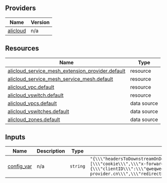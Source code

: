 <!-- BEGIN_TF_DOCS -->
## Providers

| Name | Version |
|------|---------|
| <a name="provider_alicloud"></a> [alicloud](#provider\_alicloud) | n/a |

## Resources

| Name | Type |
|------|------|
| [alicloud_service_mesh_extension_provider.default](https://registry.terraform.io/providers/hashicorp/alicloud/latest/docs/resources/service_mesh_extension_provider) | resource |
| [alicloud_service_mesh_service_mesh.default](https://registry.terraform.io/providers/hashicorp/alicloud/latest/docs/resources/service_mesh_service_mesh) | resource |
| [alicloud_vpc.default](https://registry.terraform.io/providers/hashicorp/alicloud/latest/docs/resources/vpc) | resource |
| [alicloud_vswitch.default](https://registry.terraform.io/providers/hashicorp/alicloud/latest/docs/resources/vswitch) | resource |
| [alicloud_vpcs.default](https://registry.terraform.io/providers/hashicorp/alicloud/latest/docs/data-sources/vpcs) | data source |
| [alicloud_vswitches.default](https://registry.terraform.io/providers/hashicorp/alicloud/latest/docs/data-sources/vswitches) | data source |
| [alicloud_zones.default](https://registry.terraform.io/providers/hashicorp/alicloud/latest/docs/data-sources/zones) | data source |

## Inputs

| Name | Description | Type | Default | Required |
|------|-------------|------|---------|:--------:|
| <a name="input_config_var"></a> [config\_var](#input\_config\_var) | n/a | `string` | `"{\\\"headersToDownstreamOnDeny\\\":[\\\"content-type\\\",\\\"set-cookie\\\"],\\\"headersToUpstreamOnAllow\\\":[\\\"authorization\\\",\\\"cookie\\\",\\\"path\\\",\\\"x-auth-request-access-token\\\",\\\"x-forwarded-access-token\\\"],\\\"includeRequestHeadersInCheck\\\":[\\\"cookie\\\",\\\"x-forward-access-token\\\"],\\\"oidc\\\":{\\\"clientID\\\":\\\"qweqweqwewqeqwe\\\",\\\"clientSecret\\\":\\\"asdasdasdasdsadas\\\",\\\"cookieExpire\\\":\\\"1000\\\",\\\"cookieRefresh\\\":\\\"500\\\",\\\"cookieSecret\\\":\\\"scxzcxzcxzcxzcxz\\\",\\\"issuerURI\\\":\\\"qweqwewqeqweqweqwe\\\",\\\"redirectDomain\\\":\\\"www.alicloud-provider.cn\\\",\\\"redirectProtocol\\\":\\\"http\\\",\\\"scopes\\\":[\\\"profile\\\"]},\\\"port\\\":4180,\\\"service\\\":\\\"asm-oauth2proxy-httpextauth-tf-example-name77777.istio-system.svc.cluster.local\\\",\\\"timeout\\\":\\\"20s\\\"}"` | no |
<!-- END_TF_DOCS -->    